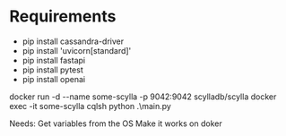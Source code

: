 # Requirements 
- pip install cassandra-driver
- pip install 'uvicorn[standard]'
- pip install fastapi
- pip install pytest
- pip install openai

docker run -d --name some-scylla -p 9042:9042 scylladb/scylla
docker exec -it some-scylla cqlsh 
 python .\main.py

Needs:
    Get variables from the OS
    Make it works on doker


